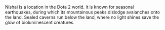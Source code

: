 Nishai is a location in the Dota 2 world. It is known for seasonal earthquakes, during which its mountainous peaks dislodge avalanches onto the land. Sealed caverns run below the land, where no light shines save the glow of bioluminescent creatures.